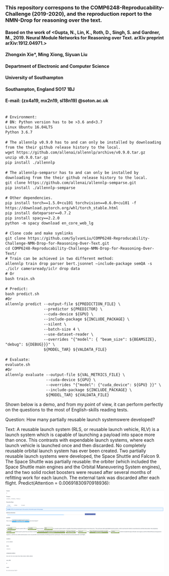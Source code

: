 ### This repository correspons to the COMP6248-Reproducability-Challenge (2019-2020), and the reproduction report to the NMN-Drop for reasoning over the text.

#### Based on the work of <Gupta, N., Lin, K., Roth, D., Singh, S. and Gardner, M., 2019. Neural Module Networks for Reasoning over Text. arXiv preprint arXiv:1912.04971.>

#### Zhongxin Xie*, Ming Xiong, Siyuan Liu

#### Department of Electronic and Computer Science 

#### University of Southampton

#### Southampton, England SO17 1BJ

#### E-mail: (zx4a19, mx2n19, sl18n19) @soton.ac.uk

```

# Environment: 
# BN: Python version has to be >3.6 and<3.7
Linux Ubuntu 16.04LTS
Python 3.6.7

# The allennlp v0.9.0 has to and can only be installed by downloading from the their github release history to the local.
wget https://github.com/allenai/allennlp/archive/v0.9.0.tar.gz
unzip v0.9.0.tar.gz
pip install ./allennlp

# The allennlp-semparsr has to and can only be installed by downloading from the their github release history to the local.
git clone https://github.com/allenai/allennlp-semparse.git
pip install ./allennlp-semparse

# Other dependencies.
pip install torch==1.5.0+cu101 torchvision==0.6.0+cu101 -f https://download.pytorch.org/whl/torch_stable.html
pip install dateparser==0.7.2
pip install spacy==2.2.0
python -m spacy download en_core_web_lg

# Clone code and make symlinks
git clone https://github.com/SylvanLiu/COMP6248-Reproducability-Challenge-NMN-Drop-for-Reasoning-Over-Text.git
cd COMP6248-Reproducability-Challenge-NMN-Drop-for-Reasoning-Over-Text/
# Train can be achieved in two different method:
allennlp train drop parser bert.jsonnet –include-package semQA -s ./iclr cameraready/iclr drop data
# Or
bash train.sh

# Predict:
bash predict.sh
#Or
allennlp predict --output-file ${PREDICTION_FILE} \
                 --predictor ${PREDICTOR} \
                 --cuda-device ${GPU} \
                 --include-package ${INCLUDE_PACKAGE} \
                 --silent \
                 --batch-size 4 \
                 --use-dataset-reader \
                 --overrides "{"model": { "beam_size": ${BEAMSIZE}, "debug": ${DEBUG}}}" \
                 ${MODEL_TAR} ${VALDATA_FILE}

# Evaluate:
evaluate.sh
#Or
allennlp evaluate --output-file ${VAL_METRICS_FILE} \
                  --cuda-device ${GPU} \
                  --overrides "{"model": {"cuda_device": ${GPU} }}" \
                  --include-package ${INCLUDE_PACKAGE} \
                  ${MODEL_TAR} ${VALDATA_FILE}
```

Shown below is a demo, and from my point of view, it can perform perfectly on the questions to the most of English-skills reading tests.

Question: How many partially reusable launch systemswere developed?

Text: A reusable launch system (RLS, or reusable launch vehicle, RLV) is a launch system which is capable of launching a payload into space more than once. This contrasts with expendable launch systems, where each launch vehicle is launched once and then discarded. No completely reusable orbital launch system has ever been created. Two partially reusable launch systems were developed, the Space Shuttle and Falcon 9. The Space Shuttle was partially reusable: the orbiter (which included the Space Shuttle main engines and the Orbital Maneuvering System engines), and the two solid rocket boosters were reused after several months of refitting work for each launch. The external tank was discarded after each flight.
Predict(Attention = 0.00691830970918936): 

![alt text](demo-1.png)
